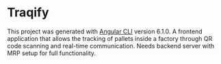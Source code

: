 # Traqify
This project was generated with [Angular CLI](https://github.com/angular/angular-cli) version 6.1.0. 
A frontend application that allows the tracking of pallets inside a factory through QR code scanning and real-time communication. Needs backend server with MRP setup for full functionality.
